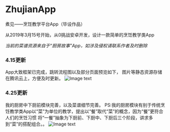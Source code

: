 # ZhujianApp
煮见——烹饪教学平台App（毕设作品）

从2019年3月15号开始，从0挑战安卓开发，设计一款简单的烹饪教学类App

*当前的菜谱资源来自于“厨房故事”App，如涉及侵权请联系作者及时删除*

### 4.15更新
App大致框架已完成，跳转流程图以及部分页面预览如下，
图片等静态资源存储在腾讯云上，方便及时更新。
![Image text](https://zhujian-1253572416.cos.ap-guangzhou.myqcloud.com/imggithub/415.jpg)

### 4.25更新
我的厨房中下厨前模块完善，以及菜谱细节完善。
PS:我的厨房模块有别于传统烹饪教学类App以“菜”为单位的教学，提出以“餐”取代“菜”的概念，因为“餐”更符合人们的烹饪习惯
将“一餐”抽象为下厨前、下厨中、下厨后三个阶段，讲求多到“菜”的搭配组合。。
![Image text](https://zhujian-1253572416.cos.ap-guangzhou.myqcloud.com/imggithub/425.jpg)


